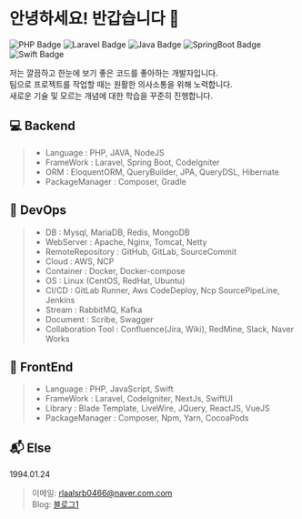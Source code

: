 # 안녕하세요! 반갑습니다 👋

![PHP Badge](https://img.shields.io/badge/-PHP-777BB4?style=flat-square&logo=PHP&logoColor=white)
![Laravel Badge](https://img.shields.io/badge/-Laravel-FF2D20?style=flat-square&logo=Laravel&logoColor=white)
![Java Badge](https://img.shields.io/badge/-Java-007396?style=flat-square&logo=Java&logoColor=white)
![SpringBoot Badge](https://img.shields.io/badge/springboot-6DB33F?style=flat-square&logo=springboot&logoColor=white)
![Swift Badge](https://img.shields.io/badge/-Swift-FA7343?style=flat-square&logo=Swift&logoColor=white)

저는 깔끔하고 한눈에 보기 좋은 코드를 좋아하는 개발자입니다.
<br/>
팀으로 프로젝트를 작업할 때는 원활한 의사소통을 위해 노력합니다.
<br/>
새로운 기술 및 모르는 개념에 대한 학습을 꾸준히 진행합니다.


## 💻 Backend

> - Language : PHP, JAVA, NodeJS <br/>
> - FrameWork : Laravel, Spring Boot, CodeIgniter <br/>
> - ORM : EloquentORM, QueryBuilder, JPA, QueryDSL, Hibernate <br/>
> - PackageManager : Composer, Gradle <br/>

## 💾 DevOps
> - DB : Mysql, MariaDB, Redis, MongoDB <br/>
> - WebServer : Apache, Nginx, Tomcat, Netty <br/>
> - RemoteRepository : GitHub, GitLab, SourceCommit <br/>
> - Cloud : AWS, NCP <br/>
> - Container : Docker, Docker-compose <br/>
> - OS : Linux (CentOS, RedHat, Ubuntu) <br/>
> - CI/CD : GitLab Runner, Aws CodeDeploy, Ncp SourcePipeLine, Jenkins <br/>
> - Stream : RabbitMQ, Kafka <br/>
> - Document : Scribe, Swagger <br/>
> - Collaboration Tool : Confluence(Jira, Wiki), RedMine, Slack, Naver Works <br/>

## 📱 FrontEnd
> - Language : PHP, JavaScript, Swift <br/>
> - FrameWork : Laravel, CodeIgniter, NextJs, SwiftUI <br/>
> - Library : Blade Template, LiveWire, JQuery, ReactJS, VueJS <br/>
> - PackageManager : Composer, Npm, Yarn, CocoaPods <br/>

## 📬 Else
1994.01.24
> 이메일: rlaalsrb0466@naver.com.com <br/>
> Blog: [블로그1](https://min-nine.tistory.com)
